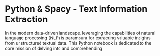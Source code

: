 # Python & Spacy - Text Information Extraction

In the modern data-driven landscape, leveraging the capabilities of natural language 
processing (NLP) is paramount for extracting valuable insights from unstructured textual 
data. This Python notebook is dedicated to the core mission of delving into and comprehending
